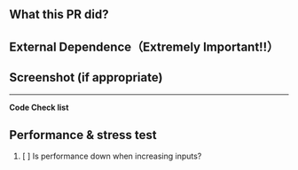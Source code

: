 ## What this PR did?

## External Dependence（Extremely Important!!）

## Screenshot (if appropriate)

---
**Code Check list**

## Performance & stress test
1. [ ] Is performance down when increasing inputs?